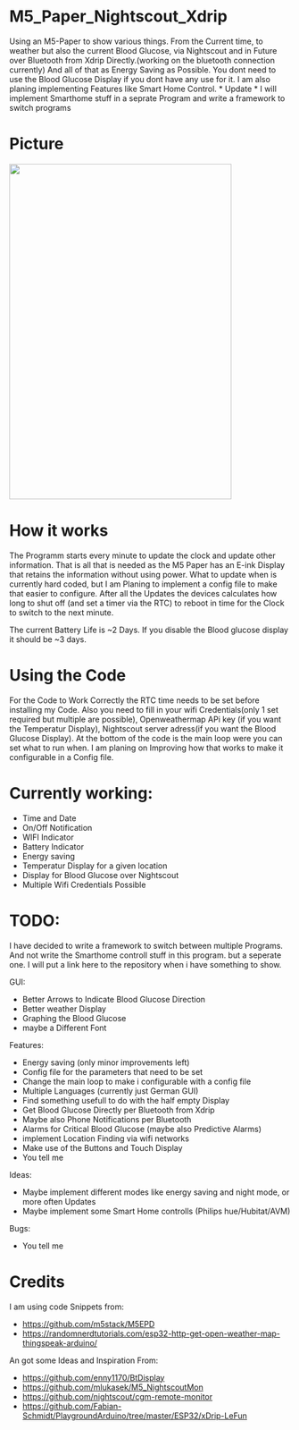 # M5_Paper_Nightscout_Xdrip
Using an M5-Paper to show various things. From the Current time, to weather but also the current Blood Glucose, via Nightscout and in Future over Bluetooth from Xdrip Directly.(working on the bluetooth connection currently)
And all of that as Energy Saving as Possible. You dont need to use the Blood Glucose Display if you dont have any use for it.
I am  also planing  implementing Features like Smart Home Control. * Update * I will implement Smarthome stuff in a seprate Program and write a framework to switch programs

# Picture 
<img src="https://user-images.githubusercontent.com/68860524/107633955-1daa5480-6c69-11eb-899c-6fa9a0e8f37f.jpeg" width="398" height="600">

# How it works
The Programm starts every minute to update the clock and update other information. That is all that is needed as the M5 Paper has an E-ink Display that retains the information without using power.
What to update when is currently hard coded, but I am Planing to implement a config file to make that easier to configure.
After all the Updates the devices calculates how long to shut off (and set a timer via the RTC) to reboot in time for the Clock to switch to the next minute.

The current Battery Life is ~2 Days. If you disable the Blood glucose display it should be ~3 days.

# Using the Code
For the Code to Work Correctly the RTC time needs to be set before installing my Code. Also you need to fill in your wifi Credentials(only 1 set required but multiple are possible), Openweathermap APi key (if you want the Temperatur Display), Nightscout server adress(if you want the Blood Glucose Display). 
At the bottom of the code is the main loop were you can set what to run when. I am planing on Improving how that works to make it configurable in a Config file.


# Currently working:
- Time and Date               
- On/Off Notification         
- WIFI Indicator              
- Battery Indicator           
- Energy saving    
- Temperatur Display for a given location            
- Display for Blood Glucose over Nightscout 
- Multiple Wifi Credentials Possible


# TODO:

I have decided to write a framework to switch between multiple Programs. And not write the Smarthome controll stuff in this program. but a seperate one. I will put a link here to the repository when i have something to show.

GUI:
- Better Arrows to Indicate Blood Glucose Direction
- Better weather Display
- Graphing the Blood Glucose
- maybe a Different Font

Features:
- Energy saving (only minor improvements left)
- Config file for the parameters that need to be set
- Change the main loop to make i configurable with a config file
- Multiple Languages (currently just German GUI)
- Find something usefull to do with the half empty Display
- Get Blood Glucose Directly per Bluetooth from Xdrip
- Maybe also Phone Notifications per Bluetooth
- Alarms for Critical Blood Glucose (maybe also Predictive Alarms)
- implement Location Finding via wifi networks 
- Make use of the Buttons and Touch Display 
- You tell me
 
 Ideas:
 - Maybe implement different modes like energy saving and night mode, or more often Updates
 - Maybe implement some Smart Home controlls (Philips hue/Hubitat/AVM)

Bugs:
- You tell me


# Credits
I am using code Snippets from:
- https://github.com/m5stack/M5EPD
- https://randomnerdtutorials.com/esp32-http-get-open-weather-map-thingspeak-arduino/


An got some Ideas and Inspiration From:
- https://github.com/enny1170/BtDisplay
- https://github.com/mlukasek/M5_NightscoutMon
- https://github.com/nightscout/cgm-remote-monitor
- https://github.com/Fabian-Schmidt/PlaygroundArduino/tree/master/ESP32/xDrip-LeFun



